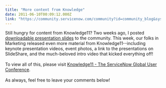 ```yaml
---
title: "More content from Knowledge"
date: 2011-06-10T00:09:12.000Z
link: "https://community.servicenow.com/community?id=community_blog&sys_id=5e4d2229dbd0dbc01dcaf3231f9619ff"
---
```

<p>Still hungry for content from Knowledge11? Two weeks ago, I posted <a title="mmunity.service-now.com/knowledge11-presentations" href="http://community.service-now.com/knowledge11-presentations">downloadable presentation slides</a> to the community. This week, our folks in Marketing released even more material from Knowledge11--including keynote presentation videos, event photos, a link to the presentations on SlideShare, and the much-beloved intro video that kicked everything off!<br /><br />To view all of this, please visit <a title="w.service-now.com/knowledge.do?sysparm_document_key=kb_knowledge,a56d955c0a0a3cc8016664088dad5818" href="http://www.service-now.com/knowledge.do?sysparm_document_key=kb_knowledge,a56d955c0a0a3cc8016664088dad5818">Knowledge11 - The ServiceNow Global User Conference</a>.<br /><br />As always, feel free to leave your comments below!</p>